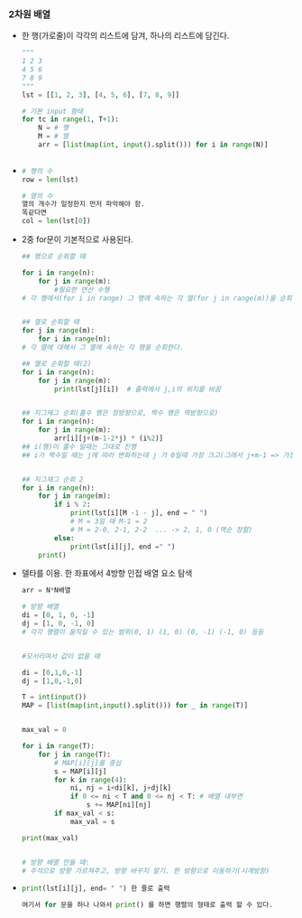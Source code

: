 ### 2차원 배열



- 한 행(가로줄)이 각각의 리스트에 담겨, 하나의 리스트에 담긴다.

  ```python
  """
  1 2 3
  4 5 6
  7 8 9
  """
  lst = [[1, 2, 3], [4, 5, 6], [7, 8, 9]]
  
  # 기본 input 형태
  for tc in range(1, T+1):
      N = # 행
      M = # 열
      arr = [list(map(int, input().split())) for i in range(N)]
         
  ```

- ```python
  # 행의 수
  row = len(lst) 
  
  # 열의 수
  열의 개수가 일정한지 먼저 파악해야 함.
  똑같다면
  col = len(lst[0])
  ```

  

- 2중 for문이 기본적으로 사용된다.

  ```python
  ## 행으로 순회할 때
  
  for i in range(n):
      for j in range(m):
          #필요한 연산 수행
  # 각 행에서(for i in range) 그 행에 속하는 각 열(for j in range(m))을 순회한다고 생각하면 될듯.
  
  
  ## 열로 순회할 때
  for j in range(m):
      for i in range(n):
  # 각 열에 대해서 그 열에 속하는 각 행을 순회한다.
  
  ## 열로 순회할 때(2)
  for i in range(n):
      for j in range(m):
          print(lst[j][i])  # 출력에서 j,i의 위치를 바꿈
  
  
  ## 지그재그 순회(홀수 행은 정방향으로, 짝수 행은 역방향으로)
  for i in range(n):
      for j in range(m):
          arr[i][j+(m-1-2*j) * (i%2)]
  ## i(행)이 홀수 일때는 그대로 진행
  ## i가 짝수일 때는 j에 따라 변화하는데 j 가 0일때 가장 크고(그래서 j+m-1 => 가장 마지막 요소), j 가 m-1이 될 때 0(j가 가장 클 때j-m+1)이 된다.
  
  
  ## 지그재그 순회 2
  for i in range(n):
      for j in range(m):
          if i % 2:
              print(lst[i][M -1 - j], end = " ")
              # M = 3일 때 M-1 = 2
              # M = 2-0, 2-1, 2-2  ... -> 2, 1, 0 (역순 정렬)
          else:
              print(lst[i][j], end =" ")
      print()
  ```



- 델타를 이용. 한 좌표에서 4방향 인접 배열 요소 탐색

  ```python
  arr = N*N배열
  
  # 방향 배열
  di = [0, 1, 0, -1]
  dj = [1, 0, -1, 0]
  # 각각 행렬이 움직일 수 있는 범위(0, 1) (1, 0) (0, -1) (-1, 0) 등등
  
  
  #모서리여서 값이 없을 때
  
  di = [0,1,0,-1]
  dj = [1,0,-1,0]
  
  T = int(input())
  MAP = [list(map(int,input().split())) for _ in range(T)]
  
  
  max_val = 0
  
  for i in range(T):
      for j in range(T):
          # MAP[i][j]를 중심
          s = MAP[i][j]
          for k in range(4):
              ni, nj = i+di[k], j+dj[k]
              if 0 <= ni < T and 0 <= nj < T: # 배열 내부면
                  s += MAP[ni][nj]
          if max_val < s:
              max_val = s
  
  print(max_val)
  
  
  # 방향 배열 만들 때:
  # 주석으로 방향 가르쳐주고, 방향 바꾸지 말기. 한 방향으로 이동하기(시계방향)
  ```



- ```python
  print(lst[i][j], end= " ") 한 줄로 출력
  
  여기서 for 문을 하나 나와서 print() 를 하면 행렬의 형태로 출력 할 수 있다.
  ```